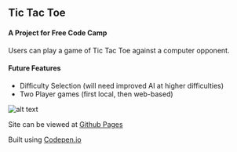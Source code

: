 ## Tic Tac Toe

#### A Project for Free Code Camp

Users can play a game of Tic Tac Toe against a computer opponent. 

#### Future Features

* Difficulty Selection (will need improved AI at higher difficulties)
* Two Player games (first local, then web-based)

![alt text][logo]

[logo]: https://github.com/tylerkkp/tic-tac-toe/blob/master/ttt.jpg "screen shot"

Site can be viewed at [Github Pages](http://www.tkparker.design/tic-tac-toe/)

Built using [Codepen.io](https://codepen.io/tylerkkp/pen/odoaKz)

 
